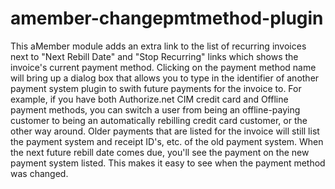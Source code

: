 amember-changepmtmethod-plugin
==============================

This aMember module adds an extra link to the list of recurring invoices next to "Next Rebill Date" and "Stop Recurring" links which shows the invoice's current payment method. Clicking on the payment method name will bring up a dialog box that allows you to type in the identifier of another payment system plugin to swith future payments for the invoice to. For example, if you have both Authorize.net CIM credit card and Offline payment methods, you can switch a user from being an offline-paying customer to being an automatically rebilling credit card customer, or the other way around.  Older payments that are listed for the invoice will still list the payment system and receipt ID's, etc. of the old payment system. When the next future rebill date comes due, you'll see the payment on the new payment system listed. This makes it easy to see when the payment method was changed.
